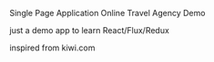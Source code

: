 Single Page Application Online Travel Agency Demo

just a demo app to learn React/Flux/Redux

inspired from kiwi.com